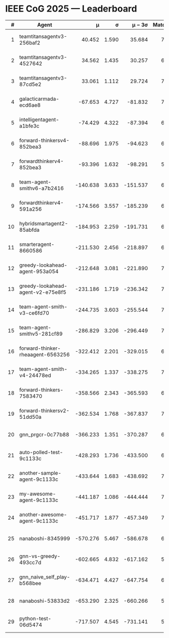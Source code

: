 # IEEE CoG 2025 — Leaderboard

| # | Agent | μ | σ | μ − 3σ | Matches | Updated |
|---:|---|---:|---:|---:|---:|---|
| 1 | teamtitansagentv3-256baf2 | 40.452 | 1.590 | 35.684 | 7482 | 2025-08-19 20:02 |
| 2 | teamtitansagentv3-4527642 | 34.562 | 1.435 | 30.257 | 6894 | 2025-08-19 20:02 |
| 3 | teamtitansagentv3-87cd5e2 | 33.061 | 1.112 | 29.724 | 7568 | 2025-08-19 20:02 |
| 4 | galacticarmada-ecd6ae8 | -67.653 | 4.727 | -81.832 | 7240 | 2025-08-19 20:02 |
| 5 | intelligentagent-a1bfe3c | -74.429 | 4.322 | -87.394 | 6028 | 2025-08-19 20:02 |
| 6 | forward-thinkersv4-852bea3 | -88.696 | 1.975 | -94.623 | 6278 | 2025-08-19 20:02 |
| 7 | forwardthinkerv4-852bea3 | -93.396 | 1.632 | -98.291 | 5840 | 2025-08-19 20:02 |
| 8 | team-agent-smithv6-a7b2416 | -140.638 | 3.633 | -151.537 | 6940 | 2025-08-19 20:02 |
| 9 | forwardthinkerv4-591a256 | -174.566 | 3.557 | -185.239 | 6608 | 2025-08-19 20:02 |
| 10 | hybridsmartagent2-85abfda | -184.953 | 2.259 | -191.731 | 6698 | 2025-08-19 20:02 |
| 11 | smarteragent-8660586 | -211.530 | 2.456 | -218.897 | 6200 | 2025-08-19 20:02 |
| 12 | greedy-lookahead-agent-953a054 | -212.648 | 3.081 | -221.890 | 7016 | 2025-08-19 20:02 |
| 13 | greedy-lookahead-agent-v2-e75e8f5 | -231.186 | 1.719 | -236.342 | 7176 | 2025-08-19 20:02 |
| 14 | team-agent-smith-v3-ce6fd70 | -244.735 | 3.603 | -255.544 | 7902 | 2025-08-19 20:02 |
| 15 | team-agent-smithv5-281cf89 | -286.829 | 3.206 | -296.449 | 7540 | 2025-08-19 20:02 |
| 16 | forward-thinker-rheaagent-6563256 | -322.412 | 2.201 | -329.015 | 6820 | 2025-08-19 20:02 |
| 17 | team-agent-smith-v4-24478ed | -334.265 | 1.337 | -338.275 | 7562 | 2025-08-19 20:02 |
| 18 | forward-thinkers-7583470 | -358.566 | 2.343 | -365.593 | 6580 | 2025-08-19 20:02 |
| 19 | forward-thinkersv2-51dd50a | -362.534 | 1.768 | -367.837 | 7420 | 2025-08-19 20:02 |
| 20 | gnn_prgcr-0c77b88 | -366.233 | 1.351 | -370.287 | 6730 | 2025-08-19 20:02 |
| 21 | auto-polled-test-9c1133c | -428.293 | 1.736 | -433.500 | 6900 | 2025-08-19 20:02 |
| 22 | another-sample-agent-9c1133c | -433.644 | 1.683 | -438.692 | 7140 | 2025-08-19 20:02 |
| 23 | my-awesome-agent-9c1133c | -441.187 | 1.086 | -444.444 | 7660 | 2025-08-19 20:02 |
| 24 | another-awesome-agent-9c1133c | -451.717 | 1.877 | -457.349 | 7800 | 2025-08-19 20:02 |
| 25 | nanaboshi-8345999 | -570.276 | 5.467 | -586.678 | 6300 | 2025-08-19 20:02 |
| 26 | gnn-vs-greedy-493cc7d | -602.665 | 4.832 | -617.162 | 5780 | 2025-08-19 20:02 |
| 27 | gnn_naive_self_play-b568bee | -634.471 | 4.427 | -647.754 | 6060 | 2025-08-19 20:02 |
| 28 | nanaboshi-53833d2 | -653.290 | 2.325 | -660.266 | 5420 | 2025-08-19 20:02 |
| 29 | python-test-06d5474 | -717.507 | 4.545 | -731.141 | 5810 | 2025-08-19 20:02 |
